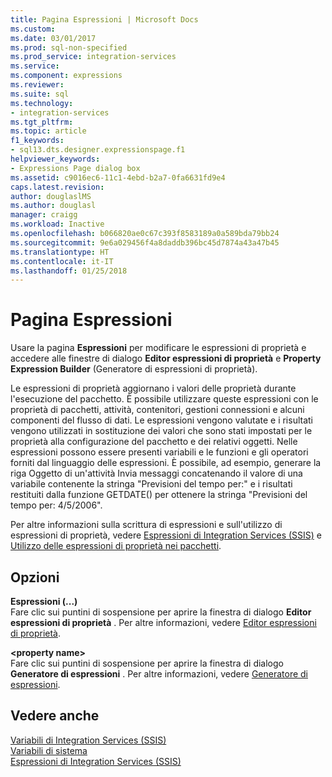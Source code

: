 ```yaml
---
title: Pagina Espressioni | Microsoft Docs
ms.custom: 
ms.date: 03/01/2017
ms.prod: sql-non-specified
ms.prod_service: integration-services
ms.service: 
ms.component: expressions
ms.reviewer: 
ms.suite: sql
ms.technology:
- integration-services
ms.tgt_pltfrm: 
ms.topic: article
f1_keywords:
- sql13.dts.designer.expressionspage.f1
helpviewer_keywords:
- Expressions Page dialog box
ms.assetid: c9016ec6-11c1-4ebd-b2a7-0fa6631fd9e4
caps.latest.revision: 
author: douglaslMS
ms.author: douglasl
manager: craigg
ms.workload: Inactive
ms.openlocfilehash: b066820ae0c67c393f8583189a0a589bda79bb24
ms.sourcegitcommit: 9e6a029456f4a8daddb396bc45d7874a43a47b45
ms.translationtype: HT
ms.contentlocale: it-IT
ms.lasthandoff: 01/25/2018
---
```

# <a name="expressions-page"></a>Pagina Espressioni
  Usare la pagina **Espressioni** per modificare le espressioni di proprietà e accedere alle finestre di dialogo **Editor espressioni di proprietà** e **Property Expression Builder** (Generatore di espressioni di proprietà).  
  
 Le espressioni di proprietà aggiornano i valori delle proprietà durante l'esecuzione del pacchetto. È possibile utilizzare queste espressioni con le proprietà di pacchetti, attività, contenitori, gestioni connessioni e alcuni componenti del flusso di dati. Le espressioni vengono valutate e i risultati vengono utilizzati in sostituzione dei valori che sono stati impostati per le proprietà alla configurazione del pacchetto e dei relativi oggetti. Nelle espressioni possono essere presenti variabili e le funzioni e gli operatori forniti dal linguaggio delle espressioni. È possibile, ad esempio, generare la riga Oggetto di un'attività Invia messaggi concatenando il valore di una variabile contenente la stringa "Previsioni del tempo per:" e i risultati restituiti dalla funzione GETDATE() per ottenere la stringa "Previsioni del tempo per: 4/5/2006".  
  
 Per altre informazioni sulla scrittura di espressioni e sull'utilizzo di espressioni di proprietà, vedere [Espressioni di Integration Services &#40;SSIS&#41;](../../integration-services/expressions/integration-services-ssis-expressions.md) e [Utilizzo delle espressioni di proprietà nei pacchetti](../../integration-services/expressions/use-property-expressions-in-packages.md).  
  
## <a name="options"></a>Opzioni  
 **Espressioni (...)**  
 Fare clic sui puntini di sospensione per aprire la finestra di dialogo **Editor espressioni di proprietà** . Per altre informazioni, vedere [Editor espressioni di proprietà](../../integration-services/expressions/property-expressions-editor.md).  
  
 **\<property name>**  
 Fare clic sui puntini di sospensione per aprire la finestra di dialogo **Generatore di espressioni** . Per altre informazioni, vedere [Generatore di espressioni](../../integration-services/expressions/expression-builder.md).  
  
## <a name="see-also"></a>Vedere anche  
 [Variabili di Integration Services &#40;SSIS&#41;](../../integration-services/integration-services-ssis-variables.md)   
 [Variabili di sistema](../../integration-services/system-variables.md)   
 [Espressioni di Integration Services &#40;SSIS&#41;](../../integration-services/expressions/integration-services-ssis-expressions.md)  
  
  
